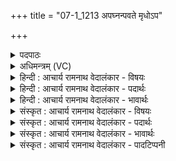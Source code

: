 +++
title = "07-1_1213 अपघ्नन्पवते मृधोऽप"

+++
<details><summary>पदपाठः</summary>

अ꣣पघ्न꣢न्। अ꣣प। घ्न꣢न्। प꣣वते। मृ꣡धः꣢꣯। अ꣡प꣢꣯। सो꣡मः꣢꣯। अ꣡रा꣢꣯व्णः। अ। रा꣣व्णः। ग꣡च्छ꣢꣯न्। इ꣡न्द्र꣢꣯स्य। नि꣣ष्कृत꣢म्। निः꣣। कृत꣣म्। १२१३।
</details>

<details><summary>अधिमन्त्रम् (VC)</summary>

- पवमानः सोमः
- अहमीयुराङ्गिरसः
- गायत्री
- षड्जः
</details>

<details><summary>हिन्दी : आचार्य रामनाथ वेदालंकार - विषयः</summary>

प्रथम ऋचा की व्याख्या पूर्वार्चिक में ५१० क्रमाङ्क पर परमात्मा के पक्ष में की जा चुकी है। यहाँ वीररस का विषय दर्शाते हैं।
</details>

<details><summary>हिन्दी : आचार्य रामनाथ वेदालंकार - पदार्थः</summary>

पदार्थान्वयभाषाः -  (सोमः) जगाया हुआ वीर रस (इन्द्रस्य) जीवात्मा के (निष्कृतम्) संस्कृत किये हुए मनरूप घर में (गच्छन्) जाता हुआ, (मृधः) सङ्ग्रामकारियों को (अपघ्नन्) हिंसित करता हुआ और (अराव्णः) अदानशील कृपण शत्रुओं को (अप) विनष्ट करता हुआ (पवते) प्रवाहित होता है ॥१॥
</details>

<details><summary>हिन्दी : आचार्य रामनाथ वेदालंकार - भावार्थः</summary>

भावार्थभाषाः -  वीर रस में डूबा हुआ मानव सब आन्तरिक तथा बाह्य शत्रुओं को विनष्ट कर सकता है ॥१॥
</details>

<details><summary>संस्कृत : आचार्य रामनाथ वेदालंकार - विषयः</summary>

तत्र प्रथमा ऋक् पूर्वार्चिके ५१० क्रमाङ्के परमात्मपक्षे व्याख्याता। अत्र वीररसविषयः प्रदर्श्यते।
</details>

<details><summary>संस्कृत : आचार्य रामनाथ वेदालंकार - पदार्थः</summary>

पदार्थान्वयभाषाः -  (सोमः) जागरितः वीररसः (इन्द्रस्य) जीवात्मनः (निष्कृतम्) संस्कृतं गृहम् मनोरूपम्।[निरित्येष समित्येतस्य स्थाने। एमीदेषां निष्कृतं जारिणीव (ऋ० १०।३४।५) इत्यपि निगमो भवति। निरु० १२।७।] (गच्छन्) व्रजन्, (मृधः) सङ्ग्रामकारिणः (अपघ्नन्) अपहिंसन्,अपि च (अराव्णः) अदानशीलान् कृपणान् शत्रून् (अप) अपघ्नन् अवहिंसन् (पवते) प्रवहति ॥१॥
</details>

<details><summary>संस्कृत : आचार्य रामनाथ वेदालंकार - भावार्थः</summary>

भावार्थभाषाः -  वीररसेनाप्लुतो मानवः सर्वानान्तरान् बाह्यांश्च शत्रूनुच्छेत्तुं प्रभवति ॥१॥
</details>

<details><summary>संस्कृत : आचार्य रामनाथ वेदालंकार - पादटिप्पनी</summary>

टिप्पणी:   १. ऋ० ९।६१।२५,साम० ५१०।
</details>